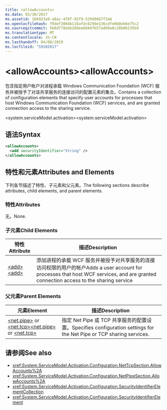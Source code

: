 ```yaml
---
title: <allowAccounts>
ms.date: 03/30/2017
ms.assetid: 166923a9-a8ac-478f-92f9-529d9667f3a6
ms.openlocfilehash: f9def3004b116afdc629de136cdfe0b0eb6e75c2
ms.sourcegitcommit: 5b6d778ebb269ee6684fb57ad69a8c28b06235b9
ms.translationtype: MT
ms.contentlocale: zh-CN
ms.lasthandoff: 04/08/2019
ms.locfileid: "59102617"
---
```

# <a name="allowaccounts"></a><span data-ttu-id="0a30e-101">\<allowAccounts></span><span class="sxs-lookup"><span data-stu-id="0a30e-101">\<allowAccounts></span></span>
<span data-ttu-id="0a30e-102">包含指定用户帐户对进程承载 Windows Communication Foundation (WCF) 服务并被授予了对该共享服务的连接访问的配置元素的集合。</span><span class="sxs-lookup"><span data-stu-id="0a30e-102">Contains a collection of configuration elements that specify user accounts for processes that host Windows Communication Foundation (WCF) services, and are granted connection access to the sharing service.</span></span>  
  
 <span data-ttu-id="0a30e-103">\<system.serviceModel.activation></span><span class="sxs-lookup"><span data-stu-id="0a30e-103">\<system.serviceModel.activation></span></span>  
  
## <a name="syntax"></a><span data-ttu-id="0a30e-104">语法</span><span class="sxs-lookup"><span data-stu-id="0a30e-104">Syntax</span></span>  
  
```xml  
<allowAccounts>
  <add securityIdentifier="String" />
</allowAccounts>
```  
  
## <a name="attributes-and-elements"></a><span data-ttu-id="0a30e-105">特性和元素</span><span class="sxs-lookup"><span data-stu-id="0a30e-105">Attributes and Elements</span></span>  
 <span data-ttu-id="0a30e-106">下列各节描述了特性、子元素和父元素。</span><span class="sxs-lookup"><span data-stu-id="0a30e-106">The following sections describe attributes, child elements, and parent elements.</span></span>  
  
### <a name="attributes"></a><span data-ttu-id="0a30e-107">特性</span><span class="sxs-lookup"><span data-stu-id="0a30e-107">Attributes</span></span>  
 <span data-ttu-id="0a30e-108">无。</span><span class="sxs-lookup"><span data-stu-id="0a30e-108">None.</span></span>  
  
### <a name="child-elements"></a><span data-ttu-id="0a30e-109">子元素</span><span class="sxs-lookup"><span data-stu-id="0a30e-109">Child Elements</span></span>  
  
|<span data-ttu-id="0a30e-110">特性</span><span class="sxs-lookup"><span data-stu-id="0a30e-110">Attribute</span></span>|<span data-ttu-id="0a30e-111">描述</span><span class="sxs-lookup"><span data-stu-id="0a30e-111">Description</span></span>|  
|---------------|-----------------|  
|[<span data-ttu-id="0a30e-112">\<add></span><span class="sxs-lookup"><span data-stu-id="0a30e-112">\<add></span></span>](../../../../../docs/framework/configure-apps/file-schema/wcf/add-of-allowaccounts.md)|<span data-ttu-id="0a30e-113">添加进程的承载 WCF 服务并被授予对共享服务的连接访问权限的用户的帐户</span><span class="sxs-lookup"><span data-stu-id="0a30e-113">Adds a user account for processes that host WCF services, and are granted connection access to the sharing service</span></span>|  
  
### <a name="parent-elements"></a><span data-ttu-id="0a30e-114">父元素</span><span class="sxs-lookup"><span data-stu-id="0a30e-114">Parent Elements</span></span>  
  
|<span data-ttu-id="0a30e-115">元素</span><span class="sxs-lookup"><span data-stu-id="0a30e-115">Element</span></span>|<span data-ttu-id="0a30e-116">描述</span><span class="sxs-lookup"><span data-stu-id="0a30e-116">Description</span></span>|  
|-------------|-----------------|  
|<span data-ttu-id="0a30e-117">[\<net.pipe>](../../../../../docs/framework/configure-apps/file-schema/wcf/net-pipe.md) or [\<net.tcp>](../../../../../docs/framework/configure-apps/file-schema/wcf/net-tcp.md)</span><span class="sxs-lookup"><span data-stu-id="0a30e-117">[\<net.pipe>](../../../../../docs/framework/configure-apps/file-schema/wcf/net-pipe.md) or [\<net.tcp>](../../../../../docs/framework/configure-apps/file-schema/wcf/net-tcp.md)</span></span>|<span data-ttu-id="0a30e-118">指定 Net Pipe 或 TCP 共享服务的配置设置。</span><span class="sxs-lookup"><span data-stu-id="0a30e-118">Specifies configuration settings for the Net Pipe or TCP sharing services.</span></span>|  
  
## <a name="see-also"></a><span data-ttu-id="0a30e-119">请参阅</span><span class="sxs-lookup"><span data-stu-id="0a30e-119">See also</span></span>

- <xref:System.ServiceModel.Activation.Configuration.NetTcpSection.AllowAccounts%2A>
- <xref:System.ServiceModel.Activation.Configuration.NetPipeSection.AllowAccounts%2A>
- <xref:System.ServiceModel.Activation.Configuration.SecurityIdentifierElementCollection>
- <xref:System.ServiceModel.Activation.Configuration.SecurityIdentifierElement>
